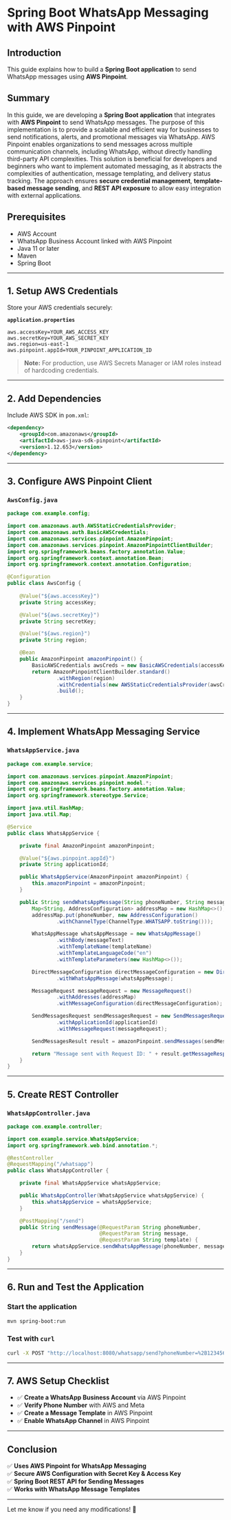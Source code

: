 # **Spring Boot WhatsApp Messaging with AWS Pinpoint**

## **Introduction**
This guide explains how to build a **Spring Boot application** to send WhatsApp messages using **AWS Pinpoint**.

## **Summary**
In this guide, we are developing a **Spring Boot application** that integrates with **AWS Pinpoint** to send WhatsApp messages. 
The purpose of this implementation is to provide a scalable and efficient way for businesses to send notifications, alerts, and promotional messages via WhatsApp. 
AWS Pinpoint enables organizations to send messages across multiple communication channels, including WhatsApp, without directly handling third-party API complexities. 
This solution is beneficial for developers and beginners who want to implement automated messaging, as it abstracts the complexities of authentication, message templating, and delivery status tracking. 
The approach ensures **secure credential management**, **template-based message sending**, and **REST API exposure** to allow easy integration with external applications.

## **Prerequisites**
- AWS Account
- WhatsApp Business Account linked with AWS Pinpoint
- Java 11 or later
- Maven
- Spring Boot

---

## **1. Setup AWS Credentials**
Store your AWS credentials securely:

**`application.properties`**
```properties
aws.accessKey=YOUR_AWS_ACCESS_KEY
aws.secretKey=YOUR_AWS_SECRET_KEY
aws.region=us-east-1
aws.pinpoint.appId=YOUR_PINPOINT_APPLICATION_ID
```

> **Note:** For production, use AWS Secrets Manager or IAM roles instead of hardcoding credentials.

---

## **2. Add Dependencies**
Include AWS SDK in `pom.xml`:

```xml
<dependency>
    <groupId>com.amazonaws</groupId>
    <artifactId>aws-java-sdk-pinpoint</artifactId>
    <version>1.12.653</version>
</dependency>
```

---

## **3. Configure AWS Pinpoint Client**

### **`AwsConfig.java`**
```java
package com.example.config;

import com.amazonaws.auth.AWSStaticCredentialsProvider;
import com.amazonaws.auth.BasicAWSCredentials;
import com.amazonaws.services.pinpoint.AmazonPinpoint;
import com.amazonaws.services.pinpoint.AmazonPinpointClientBuilder;
import org.springframework.beans.factory.annotation.Value;
import org.springframework.context.annotation.Bean;
import org.springframework.context.annotation.Configuration;

@Configuration
public class AwsConfig {
    
    @Value("${aws.accessKey}")
    private String accessKey;

    @Value("${aws.secretKey}")
    private String secretKey;

    @Value("${aws.region}")
    private String region;

    @Bean
    public AmazonPinpoint amazonPinpoint() {
        BasicAWSCredentials awsCreds = new BasicAWSCredentials(accessKey, secretKey);
        return AmazonPinpointClientBuilder.standard()
                .withRegion(region)
                .withCredentials(new AWSStaticCredentialsProvider(awsCreds))
                .build();
    }
}
```

---

## **4. Implement WhatsApp Messaging Service**

### **`WhatsAppService.java`**
```java
package com.example.service;

import com.amazonaws.services.pinpoint.AmazonPinpoint;
import com.amazonaws.services.pinpoint.model.*;
import org.springframework.beans.factory.annotation.Value;
import org.springframework.stereotype.Service;

import java.util.HashMap;
import java.util.Map;

@Service
public class WhatsAppService {

    private final AmazonPinpoint amazonPinpoint;

    @Value("${aws.pinpoint.appId}")
    private String applicationId;

    public WhatsAppService(AmazonPinpoint amazonPinpoint) {
        this.amazonPinpoint = amazonPinpoint;
    }

    public String sendWhatsAppMessage(String phoneNumber, String messageText, String templateName) {
        Map<String, AddressConfiguration> addressMap = new HashMap<>();
        addressMap.put(phoneNumber, new AddressConfiguration()
                .withChannelType(ChannelType.WHATSAPP.toString()));

        WhatsAppMessage whatsAppMessage = new WhatsAppMessage()
                .withBody(messageText)
                .withTemplateName(templateName)
                .withTemplateLanguageCode("en")
                .withTemplateParameters(new HashMap<>());

        DirectMessageConfiguration directMessageConfiguration = new DirectMessageConfiguration()
                .withWhatsAppMessage(whatsAppMessage);

        MessageRequest messageRequest = new MessageRequest()
                .withAddresses(addressMap)
                .withMessageConfiguration(directMessageConfiguration);

        SendMessagesRequest sendMessagesRequest = new SendMessagesRequest()
                .withApplicationId(applicationId)
                .withMessageRequest(messageRequest);

        SendMessagesResult result = amazonPinpoint.sendMessages(sendMessagesRequest);

        return "Message sent with Request ID: " + result.getMessageResponse().getRequestId();
    }
}
```

---

## **5. Create REST Controller**

### **`WhatsAppController.java`**
```java
package com.example.controller;

import com.example.service.WhatsAppService;
import org.springframework.web.bind.annotation.*;

@RestController
@RequestMapping("/whatsapp")
public class WhatsAppController {

    private final WhatsAppService whatsAppService;

    public WhatsAppController(WhatsAppService whatsAppService) {
        this.whatsAppService = whatsAppService;
    }

    @PostMapping("/send")
    public String sendMessage(@RequestParam String phoneNumber, 
                              @RequestParam String message,
                              @RequestParam String template) {
        return whatsAppService.sendWhatsAppMessage(phoneNumber, message, template);
    }
}
```

---

## **6. Run and Test the Application**

### **Start the application**
```sh
mvn spring-boot:run
```

### **Test with `curl`**
```sh
curl -X POST "http://localhost:8080/whatsapp/send?phoneNumber=%2B1234567890&message=Hello%20from%20AWS&template=my_template"
```

---

## **7. AWS Setup Checklist**
- ✅ **Create a WhatsApp Business Account** via AWS Pinpoint
- ✅ **Verify Phone Number** with AWS and Meta
- ✅ **Create a Message Template** in AWS Pinpoint
- ✅ **Enable WhatsApp Channel** in AWS Pinpoint

---

## **Conclusion**
✅ **Uses AWS Pinpoint for WhatsApp Messaging**  
✅ **Secure AWS Configuration with Secret Key & Access Key**  
✅ **Spring Boot REST API for Sending Messages**  
✅ **Works with WhatsApp Message Templates**  

---

Let me know if you need any modifications! 🚀

